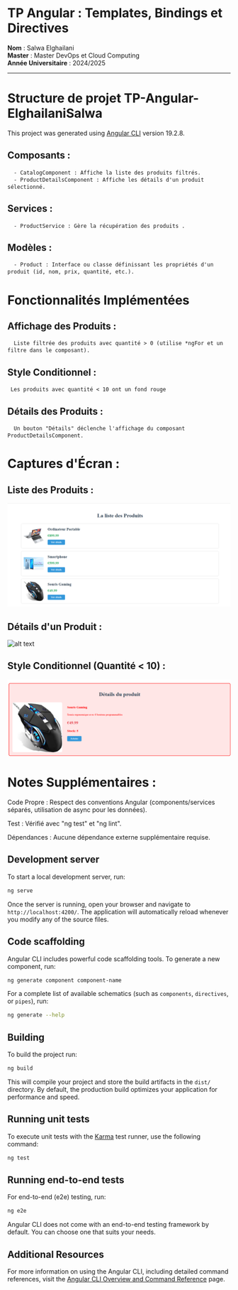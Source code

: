 
# TP Angular : Templates, Bindings et Directives

**Nom** : Salwa Elghailani  
**Master** : Master DevOps et Cloud Computing  
**Année Universitaire** : 2024/2025

---
# Structure de projet TP-Angular-ElghailaniSalwa 

This project was generated using [Angular CLI](https://github.com/angular/angular-cli) version 19.2.8.

## Composants :
      - CatalogComponent : Affiche la liste des produits filtrés.
      - ProductDetailsComponent : Affiche les détails d'un produit sélectionné.
## Services :
      - ProductService : Gère la récupération des produits .
## Modèles :
      - Product : Interface ou classe définissant les propriétés d'un produit (id, nom, prix, quantité, etc.).

# Fonctionnalités Implémentées
## Affichage des Produits :
      Liste filtrée des produits avec quantité > 0 (utilise *ngFor et un filtre dans le composant).
## Style Conditionnel :
     Les produits avec quantité < 10 ont un fond rouge
## Détails des Produits :
      Un bouton "Détails" déclenche l'affichage du composant ProductDetailsComponent.
# Captures d'Écran :
## Liste des Produits :
![alt text](public/assets/images/ListeProduit.png)
## Détails d'un Produit :
![alt text](public/assets/images/DétailsProduit.png)
## Style Conditionnel (Quantité < 10) :
![alt text](public/assets/images/ListeProduitConditionnel.png)
# Notes Supplémentaires :
Code Propre : Respect des conventions Angular (components/services séparés, utilisation de async pour les données).

Test : Vérifié avec "ng test" et "ng lint".

Dépendances : Aucune dépendance externe supplémentaire requise.












## Development server

To start a local development server, run:

```bash
ng serve
```

Once the server is running, open your browser and navigate to `http://localhost:4200/`. The application will automatically reload whenever you modify any of the source files.

## Code scaffolding

Angular CLI includes powerful code scaffolding tools. To generate a new component, run:

```bash
ng generate component component-name
```

For a complete list of available schematics (such as `components`, `directives`, or `pipes`), run:

```bash
ng generate --help
```

## Building

To build the project run:

```bash
ng build
```

This will compile your project and store the build artifacts in the `dist/` directory. By default, the production build optimizes your application for performance and speed.

## Running unit tests

To execute unit tests with the [Karma](https://karma-runner.github.io) test runner, use the following command:

```bash
ng test
```

## Running end-to-end tests

For end-to-end (e2e) testing, run:

```bash
ng e2e
```

Angular CLI does not come with an end-to-end testing framework by default. You can choose one that suits your needs.

## Additional Resources

For more information on using the Angular CLI, including detailed command references, visit the [Angular CLI Overview and Command Reference](https://angular.dev/tools/cli) page.
